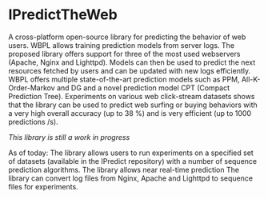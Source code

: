 # IPredictTheWeb

A cross-platform open-source library for predicting the behavior of web users. WBPL allows training prediction models from server logs. The proposed library offers support for three of the most used webservers (Apache, Nginx and Lighttpd). Models can then be used to predict the next resources fetched by users and can be updated with new logs efficiently. WBPL offers multiple state-of-the-art prediction models such as PPM, All-K-Order-Markov and DG and a novel prediction model CPT (Compact Prediction Tree).  Experiments on various web click-stream datasets shows that the library can be used to predict web surfing or buying behaviors with a very high overall accuracy (up to 38 \%) and is very efficient (up to 1000 predictions /s).

_This library is still a work in progress_

As of today:
The library allows users to run experiments on a specified set of datasets (available in the IPredict repository) with a number of sequence prediction algorithms.
The library allows near real-time prediction
The library can convert log files from Nginx, Apache and Lighttpd to sequence files for experiments.
